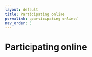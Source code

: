 ```yaml
---
layout: default
title: Participating online
permalink: /participating-online/
nav_order: 3
---
```


# Participating online
